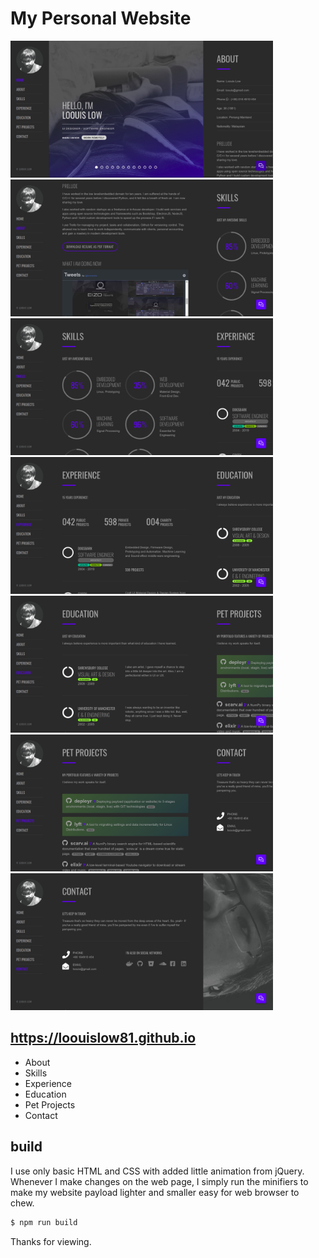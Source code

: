 # My Personal Website

<p align="left">
  <img src="Screenshot_1.png" width="420">
  <img src="Screenshot_2.png" width="420">
  <img src="Screenshot_3.png" width="420">
  <img src="Screenshot_4.png" width="420">
  <img src="Screenshot_5.png" width="420">
  <img src="Screenshot_6.png" width="420">
  <img src="Screenshot_7.png" width="420">
</p>

## https://loouislow81.github.io

- About
- Skills
- Experience
- Education
- Pet Projects
- Contact

## build

I use only basic HTML and CSS with added little animation from jQuery. Whenever I make changes on the web page, I simply run the minifiers to make my website payload lighter and smaller easy for web browser to chew.

```bash
$ npm run build
```

Thanks for viewing.
